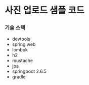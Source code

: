 # 사진 업로드 샘플 코드

### 기술 스택
- devtools
- spring web
- lombok
- h2
- mustache 
- jpa
- springboot 2.6.5
- gradle